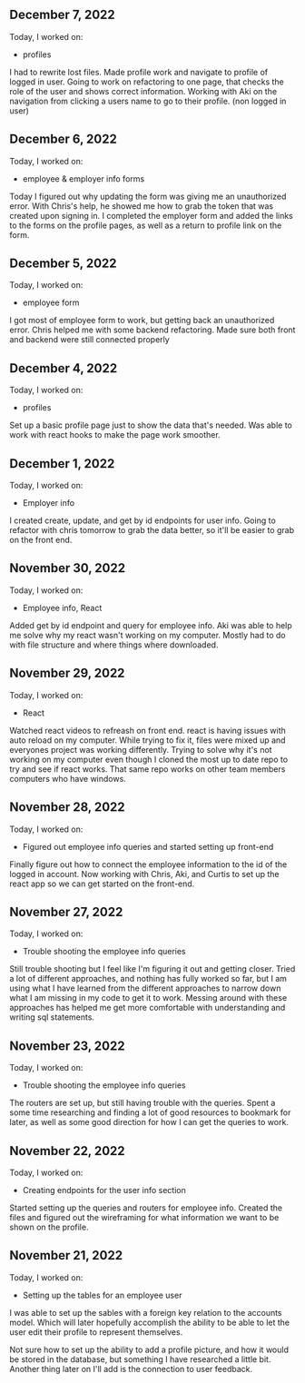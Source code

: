 ## December 7, 2022

Today, I worked on:

* profiles

I had to rewrite lost files. Made profile work and navigate to profile of 
logged in user. Going to work on refactoring to one page, that checks the 
role of the user and shows correct information. Working with Aki on the 
navigation from clicking a users name to go to their profile. (non logged
in user) 



## December 6, 2022

Today, I worked on: 

* employee & employer info forms

Today I figured out why updating the form was giving me an unauthorized 
error. With Chris's help, he showed me how to grab the token that was 
created upon signing in. I completed the employer form and added the links 
to the forms on the profile pages, as well as a return to profile link 
on the form.



## December 5, 2022

Today, I worked on:

* employee form

I got most of employee form to work, but getting back an unauthorized 
error. Chris helped me with some backend refactoring. Made sure both front 
and backend were still connected properly



## December 4, 2022

Today, I worked on:

* profiles

Set up a basic profile page just to show the data that's needed. Was able 
to work with react hooks to make the page work smoother.



## December 1, 2022

Today, I worked on:

* Employer info

I created create, update, and get by id endpoints for user info. Going to 
refactor with chris tomorrow to grab the data better, so it'll be easier 
to grab on the front end.



## November 30, 2022

Today, I worked on:

* Employee info, React

Added get by id endpoint and query for employee info. Aki was able to 
help me solve why my react wasn't working on my computer. Mostly had to 
do with file structure and where things where downloaded.



## November 29, 2022

Today, I worked on:

* React

Watched react videos to refreash on front end. react is having issues 
with auto reload on my computer. While trying to fix it, files were 
mixed up and everyones project was working differently. Trying to 
solve why it's not working on my computer even though I cloned the 
most up to date repo to try and see if react works. That same repo 
works on other team members computers who have windows.



## November 28, 2022

Today, I worked on:

* Figured out employee info queries and started setting up front-end

Finally figure out how to connect the employee information to the id 
of the logged in account. Now working with Chris, Aki, and Curtis to set 
up the react app so we can get started on the front-end.



## November 27, 2022

Today, I worked on:

* Trouble shooting the employee info queries

Still trouble shooting but I feel like I'm figuring it out and getting 
closer. Tried a lot of different approaches, and nothing has fully 
worked so far, but I am using what I have learned from the different 
approaches to narrow down what I am missing in my code to get it to work. 
Messing around with these approaches has helped me get more comfortable 
with understanding and writing sql statements.



## November 23, 2022

Today, I worked on:

* Trouble shooting the employee info queries

The routers are set up, but still having trouble with the queries.
Spent a some time researching and finding a lot of good resources 
to bookmark for later, as well as some good direction for how I can 
get the queries to work.



## November 22, 2022

Today, I worked on:

* Creating endpoints for the user info section

Started setting up the queries and routers for employee info.
Created the files and figured out the wireframing for what 
information we want to be shown on the profile.



## November 21, 2022

Today, I worked on:

* Setting up the tables for an employee user

I was able to set up the sables with a foreign key relation 
to the accounts model. Which will later hopefully accomplish the 
ability to be able to let the user edit their profile to represent 
themselves.

Not sure how to set up the ability to add a profile picture, and how 
it would be stored in the database, but something I have researched 
a little bit. Another thing later on I'll add is the connection to 
user feedback.